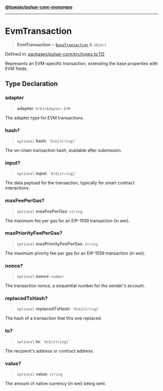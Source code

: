 [**@tuwaio/pulsar-core-monorepo**](../../../README.md)

***

# EvmTransaction

> **EvmTransaction** = [`BaseTransaction`](BaseTransaction.md) & `object`

Defined in: [packages/pulsar-core/src/types.ts:112](https://github.com/TuwaIO/pulsar-core/blob/bdceb94ce44190f4d3014c2e4cf435b68c70b5b1/packages/pulsar-core/src/types.ts#L112)

Represents an EVM-specific transaction, extending the base properties with EVM fields.

## Type Declaration

### adapter

> **adapter**: `OrbitAdapter.EVM`

The adapter type for EVM transactions.

### hash?

> `optional` **hash**: `` `0x${string}` ``

The on-chain transaction hash, available after submission.

### input?

> `optional` **input**: `` `0x${string}` ``

The data payload for the transaction, typically for smart contract interactions.

### maxFeePerGas?

> `optional` **maxFeePerGas**: `string`

The maximum fee per gas for an EIP-1559 transaction (in wei).

### maxPriorityFeePerGas?

> `optional` **maxPriorityFeePerGas**: `string`

The maximum priority fee per gas for an EIP-1559 transaction (in wei).

### nonce?

> `optional` **nonce**: `number`

The transaction nonce, a sequential number for the sender's account.

### replacedTxHash?

> `optional` **replacedTxHash**: `` `0x${string}` ``

The hash of a transaction that this one replaced.

### to?

> `optional` **to**: `` `0x${string}` ``

The recipient's address or contract address.

### value?

> `optional` **value**: `string`

The amount of native currency (in wei) being sent.
